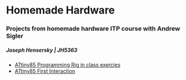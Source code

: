 # Homemade Hardware
### Projects from homemade hardware ITP course with Andrew Sigler 
##### Joseph Hensersky | JH5363



* [ATtiny85 Programming Rig in class exercies](https://github.com/boatshaman/HomemadeHardware/tree/master/ATtiny85_Jig)
* [ATtiny85 First Interaction](https://github.com/boatshaman/HomemadeHardware/tree/master/firstInteraction_ATtiny85)


